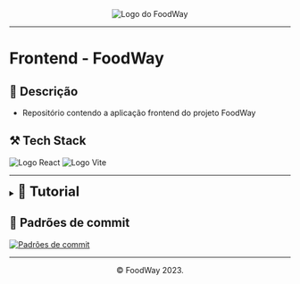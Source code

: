 <div align="center">
  <img src="https://foodway-public-s3.s3.amazonaws.com/website-images/foodway-logo.png" alt="Logo do FoodWay">
</div>

---
# Frontend - FoodWay

## 📝 Descrição
- Repositório contendo a aplicação frontend do projeto FoodWay


## ⚒️ Tech Stack
![Logo React](https://img.shields.io/badge/React-61DBFB?style=for-the-badge&logo=react&logoColor=white) ![Logo Vite](https://img.shields.io/badge/vite-1b1b1f?style=for-the-badge&logo=react&logoColor=white)

---
<details>
    <summary><b><font size="5px">📗 Tutorial</font></b></summary>
    <ol>
        <h4>Quando for visualizar o projeto seguir os seguintes passos</h4>
        <li>Clonar o Repositório</li>
            <code>git clone https://github.com/Food-Way/Web.git</code>
        <li>Abrir o projeto com o vscode</li>
        <li>Instalar as dependências do projeto</li>
        <code>npm i</code>
        <li>Esperar o NPM baixar as dependências</li>
        <li>Executar o projeto</li>
        <code>npm run dev</code>
        <li>O projeto será executado localmente na seguinte url</li>
        <code>http://localhost:5173/</code>
        <li type="square"> <h3>Quando for editar o projeto seguir os seguintes passos</h3></li>
        <li type="square"> <h4>Além dos passos de 2 à 6</h4></li>
        <li>Abrir o terminal do git na pasta do projeto</li>
        <li>Ir para a branch dev</li>
        <code>git checkout dev</code>
        <li>Criar uma branch para conter suas alterações com base na branch dev</li>
        <code>git checkout -b feature/nome-da-branch</code>
        <li>Após realizar as alterações, adicionar os arquivos alterados</li>
        <code>git add .</code>
        <li>Commitar as alterações</li>
        <code>git commit -m "Mensagem do commit"</code>
        <li>Enviar as alterações para o repositório remoto</li>
        <code>git push origin feature/nome-da-branch</code>
        <li>Abrir pull request da branch feature para a branch dev</li>
        <li>Abrir pull request para a branch main <b>somente no tempo estipulado para o merge</b></li>
    </ol>

> 💡 Pull requests necessitam da aprovação de 2 membros do time para serem aceitos
</details>

## 📜 Padrões de commit 
[![Padrões de commit](https://img.shields.io/badge/Padrões%20de%20commit-blue)](https://github.com/iuricode/padroes-de-commits)

<!-- BEGIN_TF_DOCS -->










<!-- END_TF_DOCS -->

---
<center>©️ FoodWay 2023.</center>

